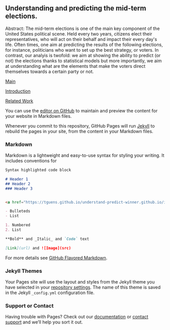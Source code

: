 ## Understanding and predicting the mid-term elections.

Abstract: The mid-term elections is one of the main key component of the United States political scene. Held every two years, citizens elect their representatives, who will act on their behalf and impact their every day's life. 
Often times, one aim at predicting the results of the following elections, for instance, politicians who want to set up the best strategy, or voters. In contrast, our analyis is twofold: we aim at showing the ability to predict (or not) the elections thanks to statistical models but more importantly, we aim at understanding what are the elements that make the voters direct themselves towards a certain party or not. 

[Main](https://tguens.github.io/understand-predict-winner.github.io/)

[Introduction](https://tguens.github.io/understand-predict-winner.github.io/intro.html)

[Related Work]()


You can use the [editor on GitHub](https://github.com/tguens/understand-predict-winner.github.io/edit/master/index.md) to maintain and preview the content for your website in Markdown files.

Whenever you commit to this repository, GitHub Pages will run [Jekyll](https://jekyllrb.com/) to rebuild the pages in your site, from the content in your Markdown files.

### Markdown

Markdown is a lightweight and easy-to-use syntax for styling your writing. It includes conventions for

```markdown
Syntax highlighted code block

# Header 1
## Header 2
### Header 3


<a href="https://tguens.github.io/understand-predict-winner.github.io/intro.html/">Page 2</a>

- Bulleteds
- List

1. Numbered
2. List

**Bold** and _Italic_ and `Code` text

[Link](url) and ![Image](src)
```

For more details see [GitHub Flavored Markdown](https://guides.github.com/features/mastering-markdown/).

### Jekyll Themes

Your Pages site will use the layout and styles from the Jekyll theme you have selected in your [repository settings](https://github.com/tguens/understand-predict-winner.github.io/settings). The name of this theme is saved in the Jekyll `_config.yml` configuration file.

### Support or Contact

Having trouble with Pages? Check out our [documentation](https://help.github.com/categories/github-pages-basics/) or [contact support](https://github.com/contact) and we’ll help you sort it out.
